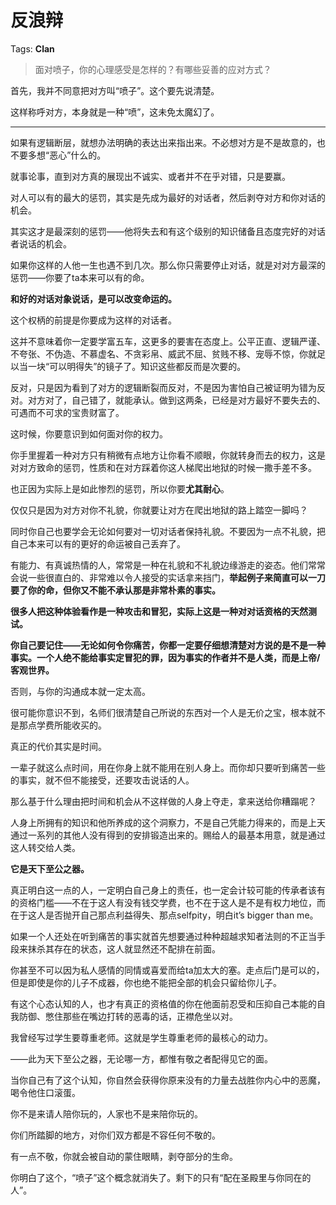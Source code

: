 # 反浪辩

Tags: **Clan**

> 面对喷子，你的心理感受是怎样的？有哪些妥善的应对方式？



首先，我并不同意把对方叫“喷子”。这个要先说清楚。

这样称呼对方，本身就是一种“喷”，这未免太魔幻了。



---

如果有逻辑断层，就想办法明确的表达出来指出来。不必想对方是不是故意的，也不要多想“恶心”什么的。

就事论事，直到对方真的展现出不诚实、或者并不在乎对错，只是要赢。

对人可以有的最大的惩罚，其实是先成为最好的对话者，然后剥夺对方和你对话的机会。

其实这才是最深刻的惩罚——他将失去和有这个级别的知识储备且态度完好的对话者说话的机会。

如果你这样的人他一生也遇不到几次。那么你只需要停止对话，就是对对方最深的惩罚——你要了ta本来可以有的命。

**和好的对话对象说话，是可以改变命运的。**

这个权柄的前提是你要成为这样的对话者。

这并不意味着你一定要学富五车，这更多的要害在态度上。公平正直、逻辑严谨、不夸张、不伪造、不慕虚名、不贪彩帛、威武不屈、贫贱不移、宠辱不惊，你就足以当一块“可以明得失”的镜子了。知识这些都反而是次要的。

反对，只是因为看到了对方的逻辑断裂而反对，不是因为害怕自己被证明为错为反对。对方对了，自己错了，就能承认。做到这两条，已经是对方最好不要失去的、可遇而不可求的宝贵财富了。

  


这时候，你要意识到如何面对你的权力。

你手里握着一种对方只有稍微有点地方让你看不顺眼，你就转身而去的权力，这是对对方致命的惩罚，性质和在对方踩着你这人梯爬出地狱的时候一撒手差不多。

也正因为实际上是如此惨烈的惩罚，所以你要**尤其耐心**。

仅仅只是因为对方对你不礼貌，你就要让对方在爬出地狱的路上踏空一脚吗？

同时你自己也要学会无论如何要对一切对话者保持礼貌。不要因为一点不礼貌，把自己本来可以有的更好的命运被自己丢弃了。 

有能力、有真诚热情的人，常常是一种在礼貌和不礼貌边缘游走的姿态。他们常常会说一些很直白的、非常难以令人接受的实话拿来挡门，**举起例子来简直可以一刀要了你的命，但你又不能不承认那是非常朴素的事实。**

**很多人把这种体验看作是一种攻击和冒犯，实际上这是一种对对话资格的天然测试。**

**你自己要记住——无论如何令你痛苦，你都一定要仔细想清楚对方说的是不是一种事实。一个人绝不能给事实定冒犯的罪，因为事实的作者并不是人类，而是上帝/客观世界。**

否则，与你的沟通成本就一定太高。

很可能你意识不到，名师们很清楚自己所说的东西对一个人是无价之宝，根本就不是那点学费所能收买的。

真正的代价其实是时间。

一辈子就这么点时间，用在你身上就不能用在别人身上。而你却只要听到痛苦一些的事实，就不但不能接受，还要攻击说话的人。

那么基于什么理由把时间和机会从不这样做的人身上夺走，拿来送给你糟蹋呢？

人身上所拥有的知识和他所养成的这个洞察力，不是自己凭能力得来的，而是上天通过一系列的其他人没有得到的安排锻造出来的。赐给人的最基本用意，就是通过这人转交给人类。

**它是天下至公之器。**

真正明白这一点的人，一定明白自己身上的责任，也一定会计较可能的传承者该有的资格门槛——不在于这人有没有钱交学费，也不在于这人是不是有权力地位，而在于这人是否抛开自己那点利益得失、那点selfpity，明白it’s bigger than me。

如果一个人还处在听到痛苦的事实就首先想要通过种种超越求知者法则的不正当手段来抹杀其存在的状态，这人就显然还不配排在前面。

你甚至不可以因为私人感情的同情或喜爱而给ta加太大的塞。走点后门是可以的，但是即使是你的儿子不成器，你也绝不能把全部的机会只留给你儿子。

有这个心态认知的人，也才有真正的资格值的你在他面前忍受和压抑自己本能的自我防御、憋住那些在嘴边打转的恶毒的话，正襟危坐以对。

我曾经写过学生要尊重老师。这就是学生尊重老师的最核心的动力。

——此为天下至公之器，无论哪一方，都惟有敬之者配得见它的面。

当你自己有了这个认知，你自然会获得你原来没有的力量去战胜你内心中的恶魔，喝令他住口滚蛋。

你不是来请人陪你玩的，人家也不是来陪你玩的。

你们所踏脚的地方，对你们双方都是不容任何不敬的。

有一点不敬，你就会被自动的蒙住眼睛，剥夺部分的生命。

你明白了这个，“喷子”这个概念就消失了。剩下的只有“配在圣殿里与你同在的人”。



